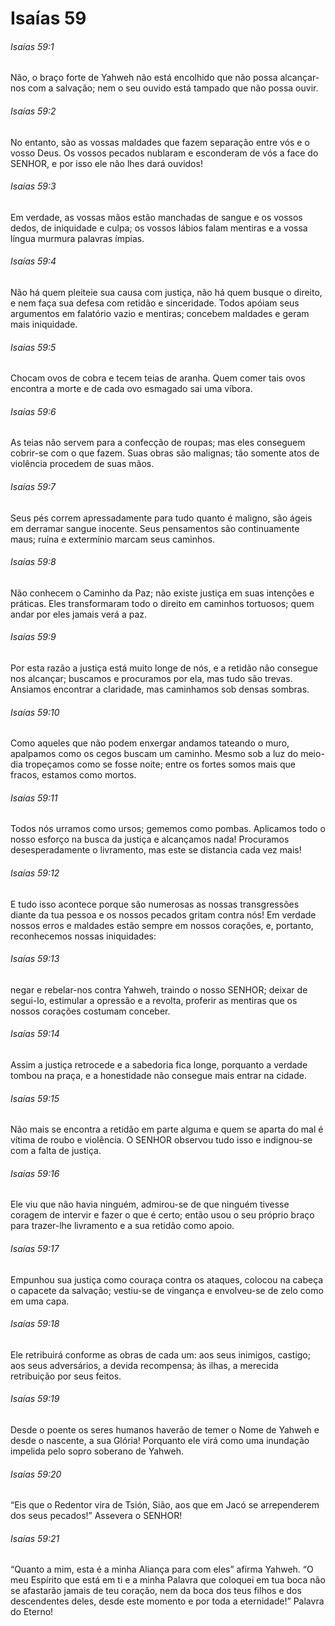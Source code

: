 # Isaías 59

###### Isaías 59:1

Não, o braço forte de Yahweh não está encolhido que não possa alcançar-nos com a salvação; nem o seu ouvido está tampado que não possa ouvir.

###### Isaías 59:2

No entanto, são as vossas maldades que fazem separação entre vós e o vosso Deus. Os vossos pecados nublaram e esconderam de vós a face do SENHOR, e por isso ele não lhes dará ouvidos!

###### Isaías 59:3

Em verdade, as vossas mãos estão manchadas de sangue e os vossos dedos, de iniquidade e culpa; os vossos lábios falam mentiras e a vossa língua murmura palavras ímpias.

###### Isaías 59:4

Não há quem pleiteie sua causa com justiça, não há quem busque o direito, e nem faça sua defesa com retidão e sinceridade. Todos apóiam seus argumentos em falatório vazio e mentiras; concebem maldades e geram mais iniquidade.

###### Isaías 59:5

Chocam ovos de cobra e tecem teias de aranha. Quem comer tais ovos encontra a morte e de cada ovo esmagado sai uma víbora.

###### Isaías 59:6

As teias não servem para a confecção de roupas; mas eles conseguem cobrir-se com o que fazem. Suas obras são malignas; tão somente atos de violência procedem de suas mãos.

###### Isaías 59:7

Seus pés correm apressadamente para tudo quanto é maligno, são ágeis em derramar sangue inocente. Seus pensamentos são continuamente maus; ruína e extermínio marcam seus caminhos.

###### Isaías 59:8

Não conhecem o Caminho da Paz; não existe justiça em suas intenções e práticas. Eles transformaram todo o direito em caminhos tortuosos; quem andar por eles jamais verá a paz.

###### Isaías 59:9

Por esta razão a justiça está muito longe de nós, e a retidão não consegue nos alcançar; buscamos e procuramos por ela, mas tudo são trevas. Ansiamos encontrar a claridade, mas caminhamos sob densas sombras.

###### Isaías 59:10

Como aqueles que não podem enxergar andamos tateando o muro, apalpamos como os cegos buscam um caminho. Mesmo sob a luz do meio-dia tropeçamos como se fosse noite; entre os fortes somos mais que fracos, estamos como mortos.

###### Isaías 59:11

Todos nós urramos como ursos; gememos como pombas. Aplicamos todo o nosso esforço na busca da justiça e alcançamos nada! Procuramos desesperadamente o livramento, mas este se distancia cada vez mais!

###### Isaías 59:12

E tudo isso acontece porque são numerosas as nossas transgressões diante da tua pessoa e os nossos pecados gritam contra nós! Em verdade nossos erros e maldades estão sempre em nossos corações, e, portanto, reconhecemos nossas iniquidades:

###### Isaías 59:13

negar e rebelar-nos contra Yahweh, traindo o nosso SENHOR; deixar de segui-lo, estimular a opressão e a revolta, proferir as mentiras que os nossos corações costumam conceber.

###### Isaías 59:14

Assim a justiça retrocede e a sabedoria fica longe, porquanto a verdade tombou na praça, e a honestidade não consegue mais entrar na cidade.

###### Isaías 59:15

Não mais se encontra a retidão em parte alguma e quem se aparta do mal é vítima de roubo e violência. O SENHOR observou tudo isso e indignou-se com a falta de justiça.

###### Isaías 59:16

Ele viu que não havia ninguém, admirou-se de que ninguém tivesse coragem de intervir e fazer o que é certo; então usou o seu próprio braço para trazer-lhe livramento e a sua retidão como apoio.

###### Isaías 59:17

Empunhou sua justiça como couraça contra os ataques, colocou na cabeça o capacete da salvação; vestiu-se de vingança e envolveu-se de zelo como em uma capa.

###### Isaías 59:18

Ele retribuirá conforme as obras de cada um: aos seus inimigos, castigo; aos seus adversários, a devida recompensa; às ilhas, a merecida retribuição por seus feitos.

###### Isaías 59:19

Desde o poente os seres humanos haverão de temer o Nome de Yahweh e desde o nascente, a sua Glória! Porquanto ele virá como uma inundação impelida pelo sopro soberano de Yahweh.

###### Isaías 59:20

“Eis que o Redentor vira de Tsión, Sião, aos que em Jacó se arrependerem dos seus pecados!” Assevera o SENHOR!

###### Isaías 59:21

“Quanto a mim, esta é a minha Aliança para com eles” afirma Yahweh. “O meu Espírito que está em ti e a minha Palavra que coloquei em tua boca não se afastarão jamais de teu coração, nem da boca dos teus filhos e dos descendentes deles, desde este momento e por toda a eternidade!” Palavra do Eterno!

